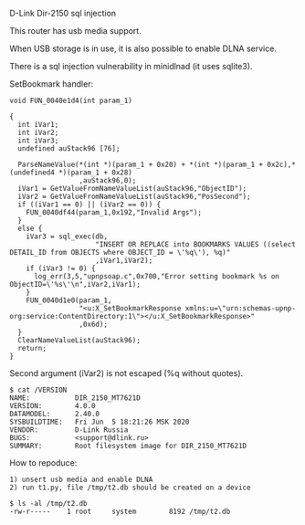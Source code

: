 D-Link Dir-2150 sql injection 

This router has usb media support. 

When USB storage is in use, it is also possible to enable DLNA service.

There is a sql injection vulnerability in minidlnad (it uses sqlite3).

SetBookmark handler:
```
void FUN_0040e1d4(int param_1)

{
  int iVar1;
  int iVar2;
  int iVar3;
  undefined auStack96 [76];
  
  ParseNameValue(*(int *)(param_1 + 0x20) + *(int *)(param_1 + 0x2c),*(undefined4 *)(param_1 + 0x28)
                 ,auStack96,0);
  iVar1 = GetValueFromNameValueList(auStack96,"ObjectID");
  iVar2 = GetValueFromNameValueList(auStack96,"PosSecond");
  if ((iVar1 == 0) || (iVar2 == 0)) {
    FUN_0040df44(param_1,0x192,"Invalid Args");
  }
  else {
    iVar3 = sql_exec(db,
                     "INSERT OR REPLACE into BOOKMARKS VALUES ((select DETAIL_ID from OBJECTS where OBJECT_ID = \'%q\'), %q)"
                     ,iVar1,iVar2);
    if (iVar3 != 0) {
      log_err(3,5,"upnpsoap.c",0x700,"Error setting bookmark %s on ObjectID=\'%s\'\n",iVar2,iVar1);
    }
    FUN_0040d1e0(param_1,
                 "<u:X_SetBookmarkResponse xmlns:u=\"urn:schemas-upnp-org:service:ContentDirectory:1\"></u:X_SetBookmarkResponse>"
                 ,0x6d);
  }
  ClearNameValueList(auStack96);
  return;
}
```

Second argument (iVar2) is not escaped (%q without quotes).

```
$ cat /VERSION 
NAME:           DIR_2150_MT7621D
VERSION:        4.0.0
DATAMODEL:      2.40.0
SYSBUILDTIME:   Fri Jun  5 18:21:26 MSK 2020
VENDOR:         D-Link Russia
BUGS:           <support@dlink.ru>
SUMMARY:        Root filesystem image for DIR_2150_MT7621D
```

How to repoduce:
```
1) unsert usb media and enable DLNA
2) run t1.py, file /tmp/t2.db should be created on a device

$ ls -al /tmp/t2.db
-rw-r-----    1 root     system        8192 /tmp/t2.db

```
